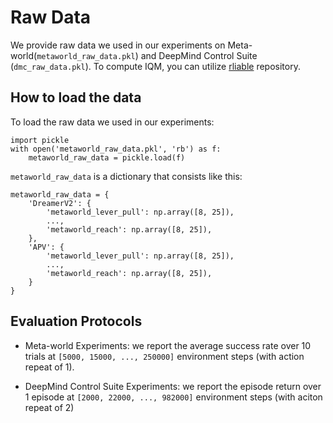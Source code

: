 # Raw Data

We provide raw data we used in our experiments on Meta-world(`metaworld_raw_data.pkl`) and DeepMind Control Suite (`dmc_raw_data.pkl`). To compute IQM, you can utilize [rliable](https://github.com/google-research/rliable) repository.

## How to load the data
To load the raw data we used in our experiments:
```
import pickle
with open('metaworld_raw_data.pkl', 'rb') as f:
    metaworld_raw_data = pickle.load(f)
```

`metaworld_raw_data` is a dictionary that consists like this:
```
metaworld_raw_data = {
    'DreamerV2': {
        'metaworld_lever_pull': np.array([8, 25]),
        ...,
        'metaworld_reach': np.array([8, 25]),
    },
    'APV': {
        'metaworld_lever_pull': np.array([8, 25]),
        ...,
        'metaworld_reach': np.array([8, 25]),
    }
}
```

## Evaluation Protocols
- Meta-world Experiments: we report the average success rate over 10 trials at `[5000, 15000, ..., 250000]` environment steps (with action repeat of 1).

- DeepMind Control Suite Experiments: we report the episode return over 1 episode at `[2000, 22000, ..., 982000]` environment steps (with aciton repeat of 2)